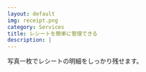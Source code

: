 ```yaml
---
layout: default
img: receipt.png
category: Services
title: レシートを簡単に管理できる
description: |
---
```

  写真一枚でレシートの明細をしっかり残せます。